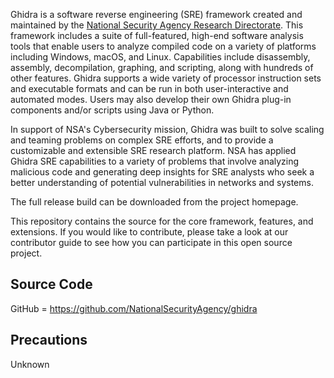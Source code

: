 Ghidra is a software reverse engineering (SRE) framework created and
maintained by the [National Security Agency Research
Directorate](National_Security_Agency_Research_Directorate "wikilink").
This framework includes a suite of full-featured, high-end software
analysis tools that enable users to analyze compiled code on a variety
of platforms including Windows, macOS, and Linux. Capabilities include
disassembly, assembly, decompilation, graphing, and scripting, along
with hundreds of other features. Ghidra supports a wide variety of
processor instruction sets and executable formats and can be run in both
user-interactive and automated modes. Users may also develop their own
Ghidra plug-in components and/or scripts using Java or Python.

In support of NSA's Cybersecurity mission, Ghidra was built to solve
scaling and teaming problems on complex SRE efforts, and to provide a
customizable and extensible SRE research platform. NSA has applied
Ghidra SRE capabilities to a variety of problems that involve analyzing
malicious code and generating deep insights for SRE analysts who seek a
better understanding of potential vulnerabilities in networks and
systems.

The full release build can be downloaded from the project homepage.

This repository contains the source for the core framework, features,
and extensions. If you would like to contribute, please take a look at
our contributor guide to see how you can participate in this open source
project.

## Source Code

GitHub = <https://github.com/NationalSecurityAgency/ghidra>

## Precautions

Unknown
